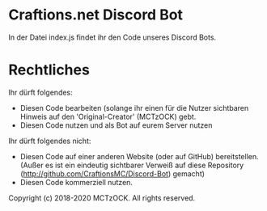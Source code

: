 # Craftions.net Discord Bot
In der Datei index.js findet ihr den Code unseres Discord Bots. 

# Rechtliches
Ihr dürft folgendes:
- Diesen Code bearbeiten (solange ihr einen für die Nutzer sichtbaren Hinweis auf den 'Original-Creator' (MCTzOCK) gebt.
- Diesen Code nutzen und als Bot auf eurem Server nutzen

Ihr dürft folgendes nicht:
- Diesen Code auf einer anderen Website (oder auf GitHub) bereitstellen. (Außer es ist ein eindeutig sichtbarer Verweiß auf diese Repository (http://github.com/CraftionsMC/Discord-Bot) gemacht)
- Diesen Code kommerziell nutzen.

Copyright (c) 2018-2020 MCTzOCK. All rights reserved.
